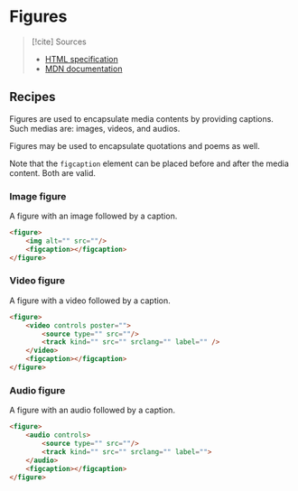# Figures

> [!cite] Sources
> - [HTML specification](https://html.spec.whatwg.org/multipage/grouping-content.html#the-figure-element)
> - [MDN documentation](https://developer.mozilla.org/en-US/docs/Web/HTML/Element/figure)

## Recipes

Figures are used to encapsulate media contents by providing captions.
Such medias are: images, videos, and audios.

Figures may be used to encapsulate quotations and poems as well.

Note that the `figcaption` element can be placed before and after the media content.
Both are valid.

### Image figure

A figure with an image followed by a caption.

```html
<figure>
	<img alt="" src=""/>
	<figcaption></figcaption>
</figure>
```

### Video figure

A figure with a video followed by a caption.

```html
<figure>
	<video controls poster="">
		<source type="" src=""/>
		<track kind="" src="" srclang="" label="" />
	</video>
	<figcaption></figcaption>
</figure>
```

### Audio figure

A figure with an audio followed by a caption.

```html
<figure>
	<audio controls>
		<source type="" src=""/>
		<track kind="" src="" srclang="" label="">
	</audio>
	<figcaption></figcaption>
</figure>
```